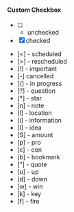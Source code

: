 
#### Custom Checkbox
- [ ] - unchecked
- [x]    checked 
- [<] - scheduled
- [>] - rescheduled
- [!] - important
- [-]   cancelled 
- [/] - in progress
- [?] - question 
- [*] - star
- [n] - note
- [l] - location
- [i] - information
- [I] - idea
- [S] - amount
- [p] - pro
- [c] - con
- [b] - bookmark
- ["] - quote
- [u] - up
- [d] - down
- [w] - win
- [k] - key
- [f] - fire



